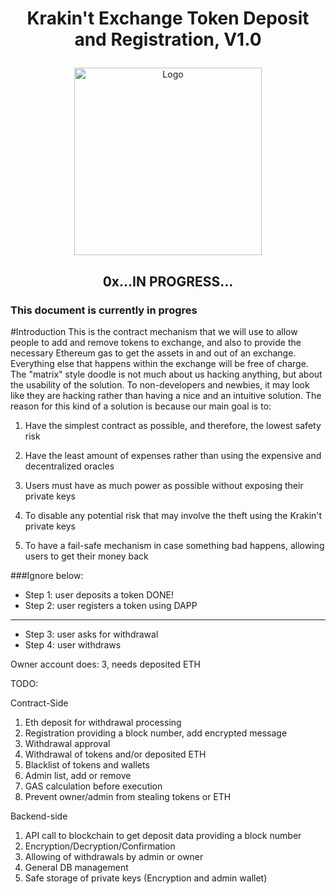 # <p align="center">Krakin't Exchange Token Deposit and Registration, V1.0</p>
<p align="center">
  <img src="https://raw.githubusercontent.com/krakintgithub/misc/master/doodles/Cr12CDF58-E2DD-42CB-9E91-11220CD6F27F.jpeg" width="300px" title="Logo">
</p>


## <p align="center">0x...IN PROGRESS...
</p>




### This document is currently in progres

#Introduction
This is the contract mechanism that we will use to allow people to add and remove tokens to exchange, and also to provide the necessary Ethereum gas to get the assets in and out of an exchange. Everything else that happens within the exchange will be free of charge. The "matrix" style doodle is not much about us hacking anything, but about the usability of the solution. To non-developers and newbies, it may look like they are hacking rather than having a nice and an intuitive solution. The reason for this kind of a solution is because our main goal is to:

1. Have the simplest contract as possible, and therefore, the lowest safety risk

2. Have the least amount of expenses rather than using the expensive and decentralized oracles

3. Users must have as much power as possible without exposing their private keys

4. To disable any potential risk that may involve the theft using the Krakin't private keys

5. To have a fail-safe mechanism in case something bad happens, allowing users to get their money back






###Ignore below:
- Step 1: user deposits a token DONE!
- Step 2: user registers a token using DAPP

-------------

- Step 3: user asks for withdrawal
- Step 4: user withdraws

Owner account does: 3, needs deposited ETH


TODO:

Contract-Side

1. Eth deposit for withdrawal processing
2. Registration providing a block number, add encrypted message
3. Withdrawal approval
4. Withdrawal of tokens and/or deposited ETH
5. Blacklist of tokens and wallets
6. Admin list, add or remove
7. GAS calculation before execution
8. Prevent owner/admin from stealing tokens or ETH

Backend-side
1. API call to blockchain to get deposit data providing a block number
2. Encryption/Decryption/Confirmation
3. Allowing of withdrawals by admin or owner
4. General DB management
5. Safe storage of private keys (Encryption and admin wallet)
